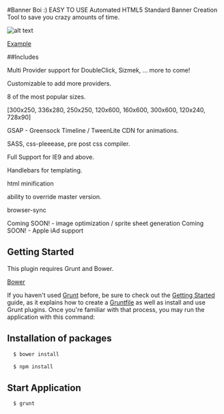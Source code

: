 #Banner Boi   :)
EASY TO USE Automated HTML5 Standard Banner Creation Tool to save you crazy amounts of time.

![alt text](https://github.com/leedium/banner-boi/blob/master/files.png "Files")

[Example](http://bannerboi.leedium.com)

##Includes

Multi Provider support for DoubleClick, Sizmek, ... more to come!

Customizable to add more providers.

8 of the most popular sizes.

[300x250, 336x280, 250x250, 120x600, 160x600, 300x600, 120x240, 728x90]

GSAP - Greensock Timeline / TweenLite CDN for animations.

SASS, css-pleeease, pre post css compiler.

Full Support for IE9 and above.

Handlebars for templating.

html minification

ability to override master version.

browser-sync

Coming SOON! - image optimization / sprite sheet generation
Coming SOON! - Apple iAd support


## Getting Started
This plugin requires Grunt and Bower.

[Bower](http://bower.io/)

If you haven't used [Grunt](http://gruntjs.com/) before, be sure to check out the [Getting Started](http://gruntjs.com/getting-started) guide, as it explains how to create a [Gruntfile](http://gruntjs.com/sample-gruntfile) as well as install and use Grunt plugins. Once you're familiar with that process, you may run the application with this command:

## Installation of packages
```js
  $ bower install
```

```js
  $ npm install
```

## Start Application
```js
  $ grunt
```


